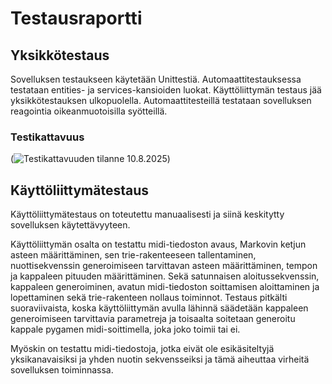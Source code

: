 # Testausraportti

## Yksikkötestaus
Sovelluksen testaukseen käytetään Unittestiä. Automaattitestauksessa testataan entities- ja services-kansioiden luokat. Käyttöliittymän testaus jää yksikkötestauksen ulkopuolella. Automaattitesteillä testataan sovelluksen reagointia oikeanmuotoisilla syötteillä.

### Testikattavuus
(![Testikattavuuden tilanne 10.8.2025]((image.png)))

## Käyttöliittymätestaus
Käyttöliittymätestaus on toteutettu manuaalisesti ja siinä keskitytty sovelluksen käytettävyyteen.

Käyttöliittymän osalta on testattu midi-tiedoston avaus, Markovin ketjun asteen määrittäminen, sen trie-rakenteeseen tallentaminen, nuottisekvenssin generoimiseen tarvittavan asteen määrittäminen, tempon ja kappaleen pituuden määrittäminen. Sekä satunnaisen aloitussekvenssin, kappaleen generoiminen, avatun midi-tiedoston soittamisen aloittaminen ja lopettaminen sekä trie-rakenteen nollaus toiminnot. Testaus pitkälti suoraviivaista, koska käyttöliittymän avulla lähinnä säädetään kappaleen generoimiseen tarvittavia parametreja ja toisaalta soitetaan generoitu kappale pygamen midi-soittimella, joka joko toimii tai ei.

Myöskin on testattu midi-tiedostoja, jotka eivät ole esikäsiteltyjä yksikanavaisiksi ja yhden nuotin sekvensseiksi ja tämä aiheuttaa virheitä sovelluksen toiminnassa.
